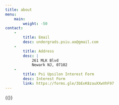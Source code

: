 ```yaml
---
title: about
menu:
    main:
        weight: -50
contact:
    - 
        title: Email
        desc: undergrads.psiu.ao@gmail.com
    -
        title: Address
        desc: |
            261 MLK Blvd
            Newark NJ, 07102
    -
        title: Psi Upsilon Interest Form
        desc: Interest Form
        link: https://forms.gle/3bExK8zauXXwVhF97
---
```


{{<about>}}